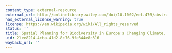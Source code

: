 ```yaml
---
content_type: external-resource
external_url: http://onlinelibrary.wiley.com/doi/10.1002/eet.476/abstract
has_external_license_warning: true
license: https://en.wikipedia.org/wiki/All_rights_reserved
status: ''
title: Spatial Planning for Biodiversity in Europe's Changing Climate.
uid: 21ee8214-4cba-41d2-8c76-9fe344e8c316
wayback_url: ''
---
```

